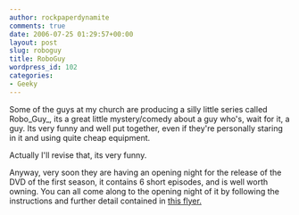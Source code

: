 ```yaml
---
author: rockpaperdynamite
comments: true
date: 2006-07-25 01:29:57+00:00
layout: post
slug: roboguy
title: RoboGuy
wordpress_id: 102
categories:
- Geeky
---
```


Some of the guys at my church are producing a silly little series called Robo_Guy_, its a great little mystery/comedy about a guy who's, wait for it, a guy. Its very funny and well put together, even if they're personally staring in it and using quite cheap equipment.

Actually I'll revise that, its very funny.

Anyway, very soon they are having an opening night for the release of the DVD of the first season, it contains 6 short episodes, and is well worth owning. You can all come along to the opening night of it by following the instructions and further detail contained in [this flyer.](http://members.optusnet.com.au/~cerberos2/flyer.jpg)
